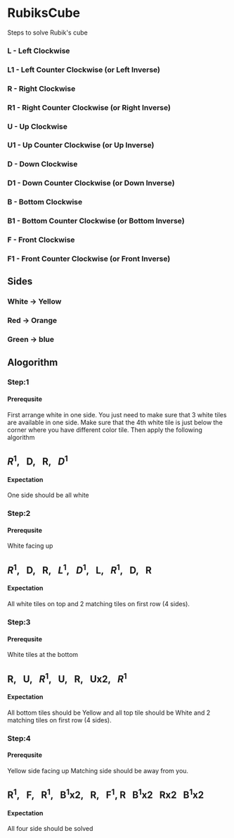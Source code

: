 # RubiksCube
Steps to solve Rubik's cube

### L  - Left Clockwise
### L1 - Left Counter Clockwise (or Left Inverse)

### R  - Right Clockwise
### R1 - Right Counter Clockwise (or Right Inverse)

### U  - Up Clockwise
### U1 - Up Counter Clockwise (or Up Inverse)

### D  - Down Clockwise
### D1 - Down Counter Clockwise (or Down Inverse)

### B  - Bottom Clockwise
### B1 - Bottom Counter Clockwise (or Bottom Inverse)

### F  - Front Clockwise
### F1 - Front Counter Clockwise (or Front Inverse)

## Sides

### White -> Yellow
### Red -> Orange
### Green -> blue

## Alogorithm

### Step:1

#### Prerequsite
First arrange white in one side. You just need to make sure that 3 white tiles are available in one side. Make sure that the 4th white tile is just below the corner where you have different color tile. Then apply the following algorithm

## $R^1$,&nbsp;&nbsp;&nbsp;D,&nbsp;&nbsp;&nbsp;R,&nbsp;&nbsp;&nbsp;$D^1$

#### Expectation

One side should be all white

### Step:2

#### Prerequsite

White facing up

## $R^1$,&nbsp;&nbsp;&nbsp;D,&nbsp;&nbsp;&nbsp;R,&nbsp;&nbsp;&nbsp;$L^1$,&nbsp;&nbsp;&nbsp;$D^1$,&nbsp;&nbsp;&nbsp;L,&nbsp;&nbsp;&nbsp;$R^1$,&nbsp;&nbsp;&nbsp;D,&nbsp;&nbsp;&nbsp;R

#### Expectation
All white tiles on top and 2 matching tiles on first row (4 sides).

### Step:3

#### Prerequsite
White tiles at the bottom

## R,&nbsp;&nbsp;&nbsp;U,&nbsp;&nbsp;&nbsp;$R^1$,&nbsp;&nbsp;&nbsp;U,&nbsp;&nbsp;&nbsp;R,&nbsp;&nbsp;&nbsp;Ux2,&nbsp;&nbsp;&nbsp;$R^1$

#### Expectation
All bottom tiles should be Yellow and all top tile should be White and 2 matching tiles on first row (4 sides).

### Step:4
#### Prerequsite
Yellow side facing up
Matching side should be away from you.
## R<sup>1</sup>,&nbsp;&nbsp;&nbsp;F,&nbsp;&nbsp;&nbsp;R<sup>1</sup>,&nbsp;&nbsp;&nbsp;B<sup>1</sup>x2,&nbsp;&nbsp;&nbsp;R,&nbsp;&nbsp;&nbsp;F<sup>1</sup>,  R&nbsp;&nbsp;&nbsp;B<sup>1</sup>x2&nbsp;&nbsp;&nbsp;Rx2&nbsp;&nbsp;&nbsp;B<sup>1</sup>x2
#### Expectation
All four side should be solved
